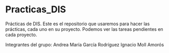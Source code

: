 # Practicas_DIS
Prácticas de DIS. Este es el repositorio que usaremos para hacer las prácticas, cada uno en su proyecto. Podemos ver las tareas pendientes en cada proyecto. 

Integrantes del grupo:
Andrea María García Rodríguez
Ignacio Moll Amorós
